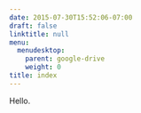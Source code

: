```yaml
---
date: 2015-07-30T15:52:06-07:00
draft: false
linktitle: null
menu:
  menudesktop:
    parent: google-drive
    weight: 0
title: index
---
```


Hello.
